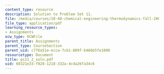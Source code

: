 ```yaml
---
content_type: resource
description: Solution to Problem Set 11.
file: /media/courses/10-40-chemical-engineering-thermodynamics-fall-2003/68321e33f0281218332a4c4a26fa34c6_ps11_2_soln.pdf
file_type: application/pdf
learning_resource_types:
- Assignments
ocw_type: OCWFile
parent_title: Assignments
parent_type: CourseSection
parent_uid: c776a51e-ecca-7cb1-889f-b466b5fe1890
resourcetype: Document
title: ps11_2_soln.pdf
uid: 68321e33-f028-1218-332a-4c4a26fa34c6
---
```

